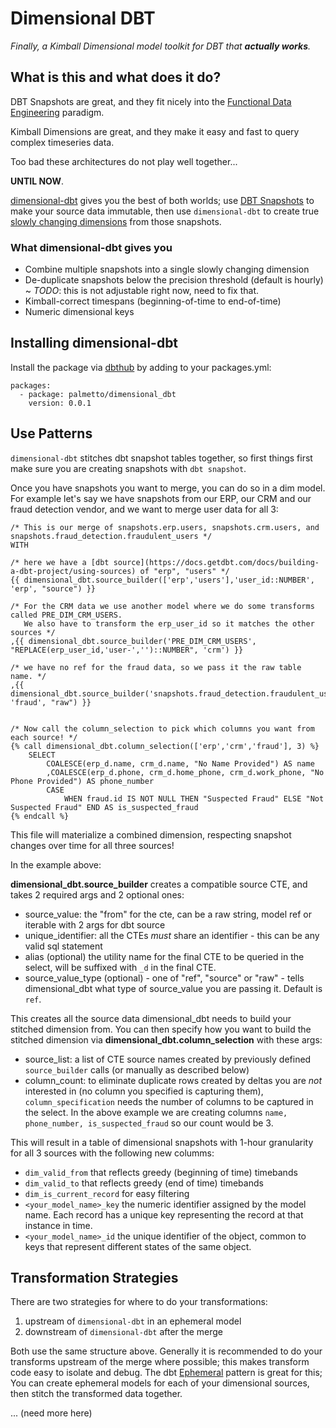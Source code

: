 # Dimensional DBT

_Finally, a Kimball Dimensional model toolkit for DBT that **actually works**._

## What is this and what does it do? 
DBT Snapshots are great, and they fit nicely into the [Functional Data Engineering](https://maximebeauchemin.medium.com/functional-data-engineering-a-modern-paradigm-for-batch-data-processing-2327ec32c42a) paradigm. 

Kimball Dimensions are great, and they make it easy and fast to query complex timeseries data. 

Too bad these architectures do not play well together... 

**UNTIL NOW**. 

[dimensional-dbt](https://github.com/palmetto/dimensional-dbt) gives you the best of both worlds; use [DBT Snapshots](https://docs.getdbt.com/docs/building-a-dbt-project/snapshots) to make your source data immutable, then use `dimensional-dbt` to create true [slowly changing dimensions](https://www.kimballgroup.com/2008/08/slowly-changing-dimensions/) from those snapshots. 


### What dimensional-dbt gives you

* Combine multiple snapshots into a single slowly changing dimension
* De-duplicate snapshots below the precision threshold (default is hourly) ~ _TODO_: this is not adjustable right now, need to fix that.
* Kimball-correct timespans (beginning-of-time to end-of-time)
* Numeric dimensional keys


## Installing dimensional-dbt

Install the package via [dbthub](https://hub.getdbt.com/) by adding to your packages.yml:

```
packages:
  - package: palmetto/dimensional_dbt
    version: 0.0.1
```

## Use Patterns

`dimensional-dbt` stitches dbt snapshot tables together, so first things first make sure you are creating snapshots with `dbt snapshot`. 

Once you have snapshots you want to merge, you can do so in a dim model.
For example let's say we have snapshots from our ERP, our CRM and our fraud detection vendor, and we want to merge user data for all 3:

```
/* This is our merge of snapshots.erp.users, snapshots.crm.users, and snapshots.fraud_detection.fraudulent_users */
WITH

/* here we have a [dbt source](https://docs.getdbt.com/docs/building-a-dbt-project/using-sources) of "erp", "users" */ 
{{ dimensional_dbt.source_builder(['erp','users'],'user_id::NUMBER', 'erp', "source") }}

/* For the CRM data we use another model where we do some transforms called PRE_DIM_CRM_USERS.
   We also have to transform the erp_user_id so it matches the other sources */
,{{ dimensional_dbt.source_builder('PRE_DIM_CRM_USERS', "REPLACE(erp_user_id,'user-','')::NUMBER", 'crm') }}

/* we have no ref for the fraud data, so we pass it the raw table name. */
,{{ dimensional_dbt.source_builder('snapshots.fraud_detection.fraudulent_users','erp_user_id::NUMBER', 'fraud', "raw") }}


/* Now call the column_selection to pick which columns you want from each source! */
{% call dimensional_dbt.column_selection(['erp','crm','fraud'], 3) %}
    SELECT 
        COALESCE(erp_d.name, crm_d.name, "No Name Provided") AS name
        ,COALESCE(erp_d.phone, crm_d.home_phone, crm_d.work_phone, "No Phone Provided") AS phone_number
        CASE
            WHEN fraud.id IS NOT NULL THEN "Suspected Fraud" ELSE "Not Suspected Fraud" END AS is_suspected_fraud
{% endcall %}

```
This file will materialize a combined dimension, respecting snapshot changes over time for all three sources! 

In the example above: 

**dimensional_dbt.source_builder** creates a compatible source CTE, and takes 2 required args and 2 optional ones:
* source_value: the "from" for the cte, can be a raw string, model ref or iterable with 2 args for dbt source
* unique_identifier: all the CTEs _must_ share an identifier - this can be any valid sql statement
* alias (optional) the utility name for the final CTE to be queried in the select, will be suffixed with `_d` in the final CTE.
* source_value_type (optional) - one of "ref", "source" or "raw" - tells dimensional_dbt what type of source_value you are passing it. Default is `ref`.

This creates all the source data dimensional_dbt needs to build your stitched dimension from. 
You can then specify how you want to build the stitched dimension via 
**dimensional_dbt.column_selection** with these args:
* source_list: a list of CTE source names created by previously defined `source_builder` calls (or manually as described below)
* column_count: to eliminate duplicate rows created by deltas you are _not_ interested in (no column you specified is capturing them), `column_specification` needs the number of columns to be captured in the select. In the above example we are creating columns `name, phone_number, is_suspected_fraud` so our count would be 3. 

This will result in a table of dimensional snapshots with 1-hour granularity for all 3 sources with the following new columms:
* `dim_valid_from` that reflects greedy (beginning of time) timebands 
* `dim_valid_to` that reflects greedy (end of time) timebands
* `dim_is_current_record` for easy filtering
* `<your_model_name>_key` the numeric identifier assigned by the model name. Each record has a unique key representing the record at that instance in time.
* `<your_model_name>_id` the unique identifier of the object, common to keys that represent different states of the same object.


## Transformation Strategies

There are two strategies for where to do your transformations:
1. upstream of `dimensional-dbt` in an ephemeral model
2. downstream of `dimensional-dbt` after the merge

Both use the same structure above. 
Generally it is recommended to do your transforms upstream of the merge where possible; this makes transform code easy to isolate and debug.
The dbt [Ephemeral](https://docs.getdbt.com/docs/building-a-dbt-project/building-models/materializations#ephemeral) pattern is great for this; 
You can create ephemeral models for each of your dimensional sources, then stitch the transformed data together.

... (need more here)


